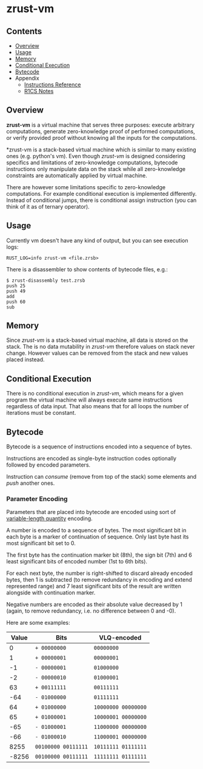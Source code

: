 # zrust-vm

## Contents

- [Overview](#Overview)
- [Usage](#Usage)
- [Memory](#Memory)
- [Conditional Execution](#Conditional-Execution)
- [Bytecode](#Bytecode)
- Appendix
    - [Instructions Reference](doc/instructions.md)
    - [R1CS Notes](doc/r1cs.md)

## Overview

**zrust-vm** is a virtual machine that serves three purposes:
execute arbitrary computations,
generate zero-knowledge proof of performed computations,
or verify provided proof without knowing all the inputs for the computations.

*zrust-vm is a stack-based virtual machine which is similar to many existing ones (e.g. python's vm).
Even though *zrust-vm* is designed considering specifics and limitations of zero-knowledge computations,
bytecode instructions only manipulate data on the stack while
all zero-knowledge constraints are automatically applied by virtual machine. 

There are however some limitations specific to zero-knowledge computations.
For example conditional execution is implemented differently.
Instead of conditional jumps, there is conditional assign instruction (you can think of it as of ternary operator).


## Usage

Currently vm doesn't have any kind of output, but you can see execution logs:

    RUST_LOG=info zrust-vm <file.zrsb>
    
There is a disassembler to show contents of bytecode files, e.g.:

    $ zrust-disassembly test.zrsb
    push 25
    push 49
    add
    push 60
    sub

## Memory

Since *zrust-vm* is a stack-based virtual machine, all data is stored on the stack.
The is no data mutability in *zrust-vm* therefore values on stack never change.
However values can be removed from the stack and new values placed instead.

## Conditional Execution

There is no conditional execution in *zrust-vm*, which means for a given program
the virtual machine will always execute same instructions regardless of data input.
That also means that for all loops the number of iterations must be constant. 

## Bytecode

Bytecode is a sequence of instructions encoded into a sequence of bytes.

Instructions are encoded as single-byte instruction codes optionally followed by encoded parameters.

Instruction can *consume* (remove from top of the stack) some elements and *push* another ones.

### Parameter Encoding

Parameters that are placed into bytecode are encoded using sort of
[variable-length quantity](https://en.wikipedia.org/wiki/Variable-length_quantity) encoding.

A number is encoded to a sequence of bytes. The most significant bit in each byte is a marker of
continuation of sequence. Only last byte hast its most significant bit set to 0.

The first byte has the continuation marker bit (8th), the sign bit (7th)
and 6 least significant bits of encoded number (1st to 6th bits).

For each next byte, the number is right-shifted to discard already encoded bytes,
then 1 is subtracted (to remove redundancy in encoding and extend represented range)
and 7 least significant bits of the result are written alongside with continuation marker.

Negative numbers are encoded as their absolute value decreased by 1
(again, to remove redundancy, i.e. no difference between 0 and -0).

Here are some examples:

| Value | Bits         | VLQ-encoded |
|-------|--------------|-------------|
| 0     | `+ 00000000` | `00000000`
| 1     | `+ 00000001` | `00000001`
| -1    | `- 00000001` | `01000000`
| -2    | `- 00000010` | `01000001`
| 63    | `+ 00111111` | `00111111`
| -64   | `- 01000000` | `01111111`
| 64    | `+ 01000000` | `10000000 00000000`
| 65    | `+ 01000001` | `10000001 00000000`
| -65   | `- 01000001` | `11000000 00000000`
| -66   | `- 01000010` | `11000001 00000000`
| 8255  | `00100000 00111111` | `10111111 01111111`
| -8256 | `00100000 00111111` | `11111111 01111111`
